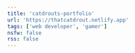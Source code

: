 ```yaml
---
title: 'catdrouts-portfolio'
url: 'https://thatcatdrout.netlify.app'
tags: ['web developer', 'gamer']
nsfw: false
rss: false
---
```


